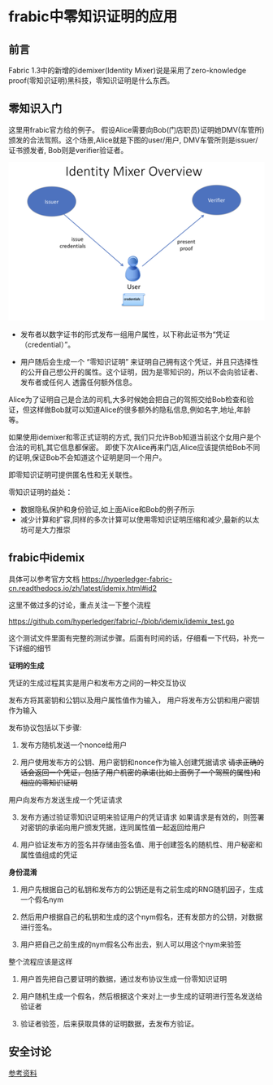 
# frabic中零知识证明的应用

## 前言

Fabric 1.3中的新增的idemixer(Identity Mixer)说是采用了zero-knowledge proof(零知识证明)黑科技，零知识证明是什么东西。


## 零知识入门

这里用frabic官方给的例子。 假设Alice需要向Bob(门店职员)证明她DMV(车管所)颁发的合法驾照。这个场景,Alice就是下图的user/用户, DMV车管所则是issuer/证书颁发者, Bob则是verifier验证者。

![idemix-overview.png](../resource/idemix-overview.png)

  - 发布者以数字证书的形式发布一组用户属性，以下称此证书为“凭证（credential）”。
  
  - 用户随后会生成一个 “零知识证明” 来证明自己拥有这个凭证，并且只选择性的公开自己想公开的属性。这个证明，因为是零知识的，所以不会向验证者、发布者或任何人 透露任何额外信息。

Alice为了证明自己是合法的司机,大多时候她会把自己的驾照交给Bob检查和验证，但这样做Bob就可以知道Alice的很多额外的隐私信息,例如名字,地址,年龄等。

如果使用idemixer和零正式证明的方式, 我们只允许Bob知道当前这个女用户是个合法的司机,其它信息都保密。 即使下次Alice再来门店,Alice应该提供给Bob不同的证明,保证Bob不会知道这个证明是同一个用户。

即零知识证明可提供匿名性和无关联性。


零知识证明的益处：

- 数据隐私保护和身份验证,如上面Alice和Bob的例子所示
- 减少计算和扩容,同样的多次计算可以使用零知识证明压缩和减少,最新的以太坊可是大力推崇


## frabic中idemix

具体可以参考官方文档 https://hyperledger-fabric-cn.readthedocs.io/zh/latest/idemix.html#id2

这里不做过多的讨论，重点关注一下整个流程

https://github.com/hyperledger/fabric/-/blob/idemix/idemix_test.go

这个测试文件里面有完整的测试步骤。后面有时间的话，仔细看一下代码，补充一下详细的细节



**证明的生成**

凭证的生成过程其实是用户和发布方之间的一种交互协议

发布方将其密钥和公钥以及用户属性值作为输入，
用户将发布方公钥和用户密钥作为输入

发布协议包括以下步骤:

1. 发布方随机发送一个nonce给用户

2. 用户使用发布方的公钥、用户密钥和nonce作为输入创建凭据请求
  ~~请求正确的话会返回一个凭证，包括了用户机密的承诺(比如上面例子一个驾照的属性)和相应的零知识证明~~
  
  用户向发布方发送生成一个凭证请求
  
3. 发布方通过验证零知识证明来验证用户的凭证请求
 如果请求是有效的，则签署对密钥的承诺向用户颁发凭据，连同属性值一起返回给用户  
 
4. 用户验证发布方的签名并存储由签名值、用于创建签名的随机性、用户秘密和属性值组成的凭证


**身份混淆**

1. 用户先根据自己的私钥和发布方的公钥还是有之前生成的RNG随机因子，生成一个假名nym

2. 然后用户根据自己的私钥和生成的这个nym假名，还有发部方的公钥，对数据进行签名。

3. 用户把自己之前生成的nym假名公布出去，别人可以用这个nym来验签


整个流程应该是这样

1. 用户首先把自己要证明的数据，通过发布协议生成一份零知识证明

2. 用户随机生成一个假名，然后根据这个来对上一步生成的证明进行签名发送给验证者

3. 验证者验签，后来获取具体的证明数据，去发布方验证。


## 安全讨论




[参考资料](https://hyperledger-fabric-cn.readthedocs.io/zh/latest/idemix.html)

